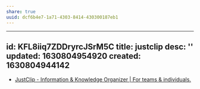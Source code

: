 ```yaml
---
share: true
uuid: dcf6b4e7-1a71-4303-8414-430300187eb1
---
```

---
id: KFL8iiq7ZDDryrcJSrM5C
title: justclip
desc: ''
updated: 1630804954920
created: 1630804944142
---

* [JustClip - Information & Knowledge Organizer | For teams & individuals.](https://justclip.co/)
